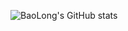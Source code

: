 ![BaoLong's GitHub stats](https://github-readme-stats.vercel.app/api?username=anuraghazra&show_icons=true&theme=THEME_NAME)
